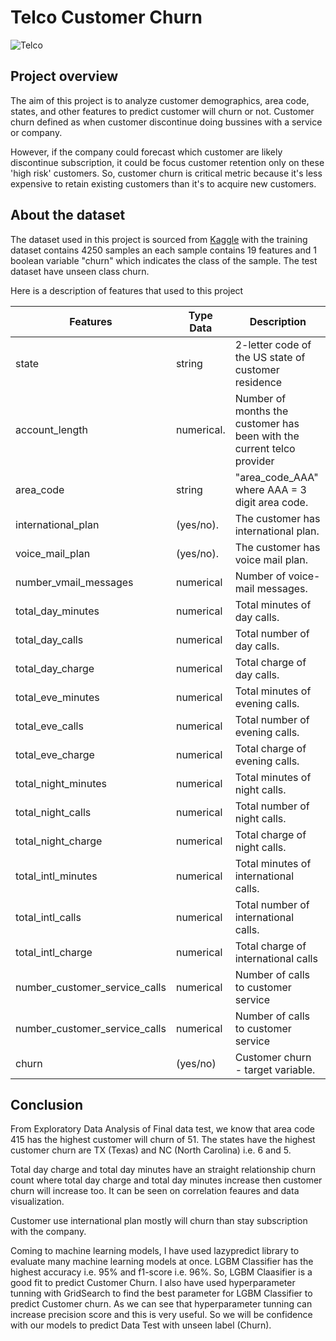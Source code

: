 # Telco Customer Churn
  ![Telco](https://github.com/dinata16/data-science-projects/assets/89764786/72bc5235-e9db-497c-b6ec-b43ecbc511b5)


## Project overview
The aim of this project is to analyze customer demographics, area code, states, and other features to predict customer will churn or not. Customer churn defined as when customer discontinue doing bussines with a service or company.

However, if the company could forecast which customer are likely discontinue subscription, it could be focus customer retention only on these 'high risk' customers. So, customer churn is critical metric because it's less expensive to retain existing customers than it's to acquire new customers. 



## About the dataset
The dataset used in this project is sourced from [Kaggle](https://www.kaggle.com/c/customer-churn-prediction-2020/overview) with the training dataset contains 4250 samples an each sample contains 19 features and 1 boolean variable "churn" which indicates the class of the sample. The test dataset have unseen class churn.

Here is a description of features that used to this project

| Features         | Type Data | Description                                                |
|------------------|-----------|------------------------------------------------------------|
| state         | string | 2-letter code of the US state of customer residence |
| account_length | numerical. | Number of months the customer has been with the current telco provider |
|  area_code | string | "area_code_AAA" where AAA = 3 digit area code. |
|  international_plan | (yes/no). |  The customer has international plan. |
|  voice_mail_plan | (yes/no). |  The customer has voice mail plan. |
|  number_vmail_messages | numerical |  Number of voice-mail messages. |
|  total_day_minutes | numerical |  Total minutes of day calls. |
|  total_day_calls | numerical |  Total number of day calls. |
|  total_day_charge | numerical |  Total charge of day calls. |
|  total_eve_minutes | numerical |  Total minutes of evening calls. |
|  total_eve_calls | numerical |  Total number of evening calls. |
|  total_eve_charge | numerical |  Total charge of evening calls. |
|  total_night_minutes | numerical |  Total minutes of night calls. |
|  total_night_calls | numerical |  Total number of night calls. |
|  total_night_charge | numerical |  Total charge of night calls. |
|  total_intl_minutes | numerical |  Total minutes of international calls. |
|  total_intl_calls | numerical |  Total number of international calls. |
|  total_intl_charge | numerical |  Total charge of international calls |
|  number_customer_service_calls | numerical |  Number of calls to customer service |
|  number_customer_service_calls | numerical |  Number of calls to customer service |
|  churn | (yes/no) | Customer churn - target variable. |




## Conclusion
From Exploratory Data Analysis of Final data test, we know that area code 415 has the highest customer will churn of 51. The states have the highest customer churn are TX (Texas) and NC (North Carolina) i.e. 6 and 5. 

Total day charge and total day minutes have an straight relationship churn count where total day charge and total day minutes increase then customer churn will increase too. It can be seen on correlation feaures and data visualization.

Customer use international plan mostly will churn than stay subscription with the company.

Coming to machine learning models, I have used lazypredict library to evaluate many machine learning models at once. LGBM Classifier has the highest accuracy i.e. 95% and f1-score i.e. 96%. So, LGBM Claasifier is a good fit to predict Customer Churn. I also have used hyperparameter tunning with GridSearch to find the best parameter for LGBM Classifier to predict Customer churn. As we can see that hyperparameter tunning can increase precision score and this is very useful. So we will be confidence with our models to predict Data Test with unseen label (Churn).
